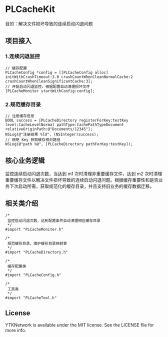 # PLCacheKit
目的：解决文件损坏导致的连续启动闪退问题

## 项目接入



### 1.连续闪退监控
```
// 缓存配置
PLCacheConfig *config = [[PLCacheConfig alloc] initWithCrashTimeout:3.0 crashCountWhenCleanNormalCache:2 crashCountWhenCleanSignificantCache:3];
// 开始启动闪退监控，根据配置自动清理损坏文件
[PLCacheMoniter startWithConfig:config];
```

### 2.规范缓存目录
```
// 注册缓存信息
BOOL success = [PLCacheDirectory registerForKey:testKey level:CacheLevelNormal pathType:CachePathTypeDocument relativeOriginPath:@"Documents/12345"];
NSLog(@"注册结果 %ld", (NSInteger)success);
// 根绝 Key 获取缓存相对路径
NSLog(@"path %@", [PLCacheDirectory pathForKey:testKey]);
```

## 核心业务逻辑

监控连续启动闪退次数，当达到 m1 次时清理非重要缓存文件，达到 m2 次时清理重要缓存文件以解决文件损坏导致的连续启动闪退问题。根据缓存重要性和是否业务下次启动所需，获取规范化的缓存目录，并且支持旧业务的缓存数据迁移。

## 相关类介绍

```
/*
 监控启动闪退次数，达到配置条件自动清理相应缓存目录
 */
#import "PLCacheMoniter.h"

/*
 规范缓存目录，维护缓存目录映射表
 */
#import "PLCacheDirectory.h"

/*
 缓存配置类
 */
#import "PLCacheConfig.h"

/*
 工具类
 */
#import "PLCacheTool.h"
```

## License

YTKNetwork is available under the MIT license. See the LICENSE file for more info.

